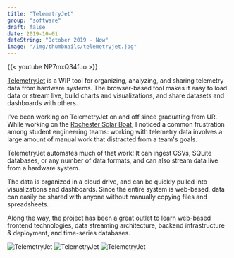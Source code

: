```yaml
---
title: "TelemetryJet"
group: "software"
draft: false
date: 2019-10-01
dateString: "October 2019 - Now"
image: "/img/thumbnails/telemetryjet.jpg"
---
```


{{< youtube NP7mxQ34fuo >}}
<br />

[TelemetryJet](https://www.telemetryjet.com/) is a WIP tool for organizing, analyzing, and sharing 
telemetry data from hardware systems. The browser-based tool makes it easy to load data or stream  live, build charts and visualizations, and share datasets and dashboards with others.

I've been working on TelemetryJet on and off since graduating from UR. While working on the [Rochester Solar Boat](https://chrisdalke.com/projects/solar-splash/), I noticed a common frustration among student engineering teams: working with telemetry data involves a large amount of manual work that distracted from a team's goals. 

TelemetryJet automates much of that work! It can ingest CSVs, SQLite databases, or any number of data formats, and can also stream data live from a hardware system. 

The data is organized in a cloud drive, and can be quickly pulled into visualizations and dashboards. Since the entire system is web-based, data can easily be shared with anyone without manually copying files and spreadsheets.

Along the way, the project has been a great outlet to learn web-based frontend technologies, data streaming architecture, backend infrastructure & deployment, and time-series databases.


![TelemetryJet](/img/telemetryjet/telemetryjet-6.JPG)
![TelemetryJet](/img/telemetryjet/telemetryjet-5.JPG)
![TelemetryJet](/img/telemetryjet/telemetryjet-4.JPG)